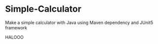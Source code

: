 # Simple-Calculator
Make a simple calculator with Java using Maven dependency and JUnit5 framework

HALOOO